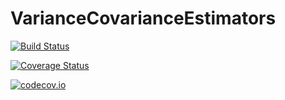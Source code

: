 # VarianceCovarianceEstimators

[![Build Status](https://travis-ci.org/Nosferican/VarianceCovarianceEstimators.jl.svg?branch=master)](https://travis-ci.org/Nosferican/VarianceCovarianceEstimators.jl)

[![Coverage Status](https://coveralls.io/repos/Nosferican/VarianceCovarianceEstimators.jl/badge.svg?branch=master&service=github)](https://coveralls.io/github/Nosferican/VarianceCovarianceEstimators.jl?branch=master)

[![codecov.io](http://codecov.io/github/Nosferican/VarianceCovarianceEstimators.jl/coverage.svg?branch=master)](http://codecov.io/github/Nosferican/VarianceCovarianceEstimators.jl?branch=master)
